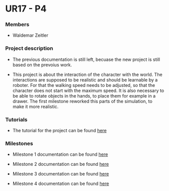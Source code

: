 # UR17 - P4

### Members

* Waldemar Zeitler

### Project description

* The previous documentation is still left, becuase the new project is still based on the prevoius work.

* This project is about the interaction of the character with the world. The interactions are supposed to be realistic and should be learnable by a roboter. For that the walking speed needs to be adjusted, so that the character does not start with the maximum speed. It is also necessary to be able to rotate objects in the hands, to place them for example in a drawer. The first milestone reworked this parts of the simulation, to make it more realistic.

### Tutorials

* The tutorial for the project can be found [here](Documentation/Tutorial.md)

### Milestones

* Milestone 1 documentation can be found [here](Documentation/Milestone1/Milestone1.md)  

* Milestone 2 documentation can be found [here](Documentation/Milestone2/Milestone2.md)  

* Milestone 3 documentation can be found [here](Documentation/Milestone3/Milestone3.md)  

* Milestone 4 documentation can be found [here](Documentation/Milestone4/Milestone4.md)  
